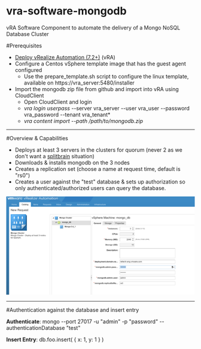 # vra-software-mongodb
vRA Software Component to automate the delivery of a Mongo NoSQL Database Cluster

#Prerequisites

 - [Deploy vRealize Automation (7.2+)](https://my.vmware.com/group/vmware/details?downloadGroup=VRA-720&productId=624) (vRA)
 - Configure a Centos vSphere template image that has the guest agent configured
	 - Use the prepare_template.sh script to configure the linux template, available on https://vra_server:5480/installer
 - Import the mongodb zip file from github and import into vRA using CloudClient
	 - Open CloudClient and login
	 - *vra login userpass* --server vra_server --user vra_user --password vra_password --tenant vra_tenant*
	 - *vra content import --path /path/to/mongodb.zip*


----------


#Overview & Capabilities

 - Deploys at least 3 servers in the clusters for quorum (never 2 as we don't want a [splitbrain](https://en.wikipedia.org/wiki/Split-brain_%28computing%29) situation)
 - Downloads & installs mongodb on the 3 nodes
 - Creates a replication set (choose a name at request time, default is "rs0")
 - Creates a user against the "test" database & sets up authorization so only authenticated/authorized users can query the database.

![Screenshot](https://github.com/clearascloud/vra-software-mongodb/blob/master/images/MongoDb-Screenshot.png)


----------


#Authentication against the database and insert entry

**Authenticate**:
mongo --port 27017 -u "admin" -p "password" --authenticationDatabase "test"

**Insert Entry**:
db.foo.insert( { x: 1, y: 1 } )
